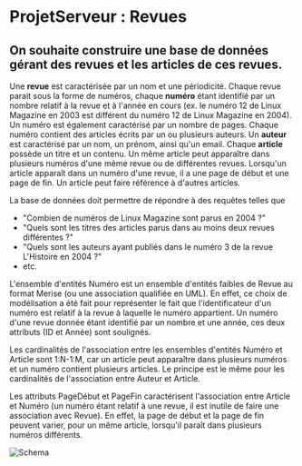 # ProjetServeur : Revues

## On souhaite construire une base de données gérant des revues et les articles de ces revues.

Une **revue** est caractérisée par un nom et une périodicité. Chaque revue parait sous la forme de
numéros, chaque **numéro** étant identifié par un nombre relatif à la revue et à l'année en cours (ex. le
numéro 12 de Linux Magazine en 2003 est différent du numéro 12 de Linux Magazine en 2004). Un
numéro est également caractérisé par un nombre de pages. Chaque numéro contient des articles
écrits par un ou plusieurs auteurs. Un **auteur** est caractérisé par un nom, un prénom, ainsi qu'un
email. Chaque **article** possède un titre et un contenu. Un même article peut apparaître dans plusieurs
numéros d'une même revue ou de différentes revues. Lorsqu'un article apparaît dans un numéro
d'une revue, il a une page de début et une page de fin. Un article peut faire référence à d'autres
articles.

La base de données doit permettre de répondre à des requêtes telles que 
* "Combien de numéros de Linux Magazine sont parus en 2004 ?" 
* "Quels sont les titres des articles parus dans au moins deux revues différentes ?" 
* "Quels sont les auteurs ayant publiés dans le numéro 3 de la revue L'Histoire en 2004 ?" 
* etc.

L'ensemble d'entités Numéro est un ensemble d'entités faibles de Revue au format Merise (ou une
association qualifiée en UML). En effet, ce choix de modélisation a été fait pour représenter le fait
que l'identificateur d'un numéro est relatif à la revue à laquelle le numéro appartient. Un numéro
d'une revue donnée étant identifié par un nombre et une année, ces deux attributs (ID et Année)
sont soulignés.

Les cardinalités de l'association entre les ensembles d'entités Numéro et Article sont 1:N-1:M, car un
article peut apparaître dans plusieurs numéros et un numéro contient plusieurs articles. Le principe
est le même pour les cardinalités de l'association entre Auteur et Article.

Les attributs PageDébut et PageFin caractérisent l'association entre Article et Numéro (un numéro
étant relatif à une revue, il est inutile de faire une association avec Revue). En effet, la page de début
et la page de fin peuvent varier, pour un même article, lorsqu'il paraît dans plusieurs numéros
différents.

![Schema]()


